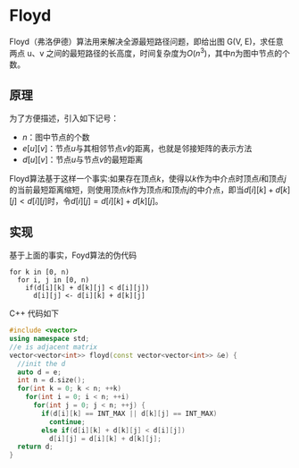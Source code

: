 # Floyd

Floyd（弗洛伊德）算法用来解决全源最短路径问题，即给出图 G(V, E)，求任意两点 u、v 之间的最短路径的长高度，时间复杂度为$O(n^3)$，其中$n$为图中节点的个数。

## 原理

为了方便描述，引入如下记号：
- $n$：图中节点的个数
- $e[u][v]$：节点$u$与其相邻节点$v$的距离，也就是邻接矩阵的表示方法
- $d[u][v]$：节点$u$与节点$v$的最短距离

Floyd算法基于这样一个事实:如果存在顶点$k$，使得以$k$作为中介点时顶点$i$和顶点$j$的当前最短距离缩短，则使用顶点$k$作为顶点$i$和顶点$j$的中介点，即当$d[i][k] + d[k][j] < d[i][j]$时，令$d[i][j] = d[i][k] + d[k][j]$。

## 实现

基于上面的事实，Foyd算法的伪代码

```
for k in [0, n)
  for i, j in [0, n)
    if(d[i][k] + d[k][j] < d[i][j])
      d[i][j] <- d[i][k] + d[k][j]
```

C++ 代码如下

```cpp
#include <vector>
using namespace std;
//e is adjacent matrix
vector<vector<int>> floyd(const vector<vector<int>> &e) {
  //init the d
  auto d = e;
  int n = d.size();
  for(int k = 0; k < n; ++k)
    for(int i = 0; i < n; ++i)
      for(int j = 0; j < n; ++j) {
        if(d[i][k] == INT_MAX || d[k][j] == INT_MAX)
          continue;
        else if(d[i][k] + d[k][j] < d[i][j])
          d[i][j] = d[i][k] + d[k][j];
  return d;
}
```